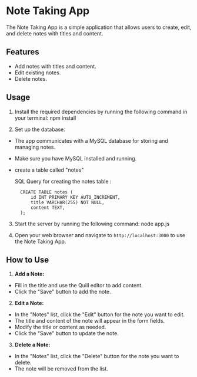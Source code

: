 # Note Taking App
The Note Taking App is a simple application that allows users to create, edit, and delete notes with titles and content. 

## Features

- Add notes with titles and content.
- Edit existing notes.
- Delete notes.


## Usage

1. Install the required dependencies by running the following command in your terminal:  npm install


2. Set up the database:
- The app communicates with a MySQL database for storing and managing notes.
- Make sure you have MySQL installed and running.
- create a table called "notes"
  
    SQL Query for creating the notes table :
  
        CREATE TABLE notes (
            id INT PRIMARY KEY AUTO_INCREMENT,
            title VARCHAR(255) NOT NULL,
            content TEXT,
        );


3. Start the server by running the following command:  node app.js

4. Open your web browser and navigate to `http://localhost:3000` to use the Note Taking App.


## How to Use

1. **Add a Note:**
- Fill in the title and use the Quill editor to add content.
- Click the "Save" button to add the note.

2. **Edit a Note:**
- In the "Notes" list, click the "Edit" button for the note you want to edit.
- The title and content of the note will appear in the form fields.
- Modify the title or content as needed.
- Click the "Save" button to update the note.

3. **Delete a Note:**
- In the "Notes" list, click the "Delete" button for the note you want to delete.
- The note will be removed from the list.

